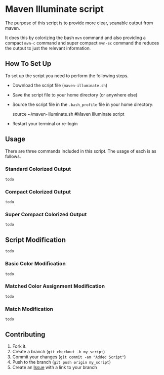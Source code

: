 Maven Illuminate script
=============================================

The purpose of this script is to provide more clear, scanable output from maven.

It does this by colorizing the bash `mvn` command and also providing a compact `mvn-c` command
and super compact `mvn-sc` command the reduces the output to just the relevant information.


How To Set Up
--------------

To set up the script you need to perform the following steps.

* Download the script file (`maven-illuminate.sh`)
* Save the script file to your home directory (or anywhere else)
* Source the script file in the `.bash_profile` file in your home directory:

    source ~/maven-illuminate.sh  #Maven Illuminate script

* Restart your terminal or re-login


Usage
-----

There are three commands included in this script. The usage of each is as follows.


### Standard Colorized Output

`todo`

### Compact Colorized Output

`todo`

### Super Compact Colorized Output

`todo`


Script Modification
-------------------

`todo`


### Basic Color Modification

`todo`

### Matched Color Assignment Modification

`todo`

### Match Modification

`todo`


Contributing
------------

1. Fork it.
2. Create a branch (`git checkout -b my_script`)
3. Commit your changes (`git commit -am "Added Script"`)
4. Push to the branch (`git push origin my_script`)
5. Create an [Issue][1] with a link to your branch

[1]: https://github.com/granthenke/maven-illuminate/issues